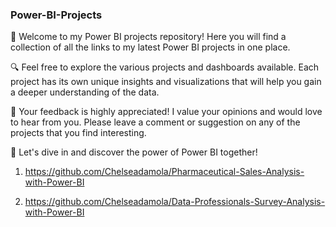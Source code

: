 ### Power-BI-Projects

👋 Welcome to my Power BI projects repository! Here you will find a collection of all the links to my latest Power BI projects in one place.

🔍 Feel free to explore the various projects and dashboards available. Each project has its own unique insights and visualizations that will help you gain a deeper understanding of the data.

💬 Your feedback is highly appreciated! I value your opinions and would love to hear from you. Please leave a comment or suggestion on any of the projects that you find interesting.

🚀 Let's dive in and discover the power of Power BI together!
1. https://github.com/Chelseadamola/Pharmaceutical-Sales-Analysis-with-Power-BI

2. https://github.com/Chelseadamola/Data-Professionals-Survey-Analysis-with-Power-BI
